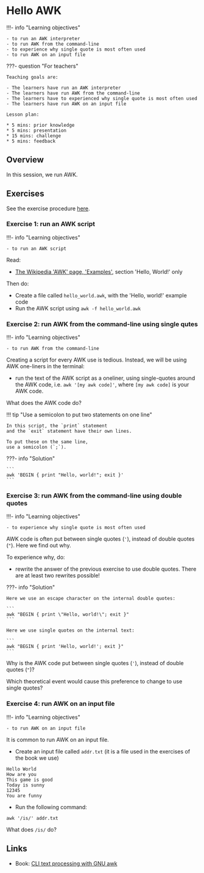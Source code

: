 # Hello AWK

!!!- info "Learning objectives"

    - to run an AWK interpreter
    - to run AWK from the command-line
    - to experience why single quote is most often used
    - to run AWK on an input file

???- question "For teachers"

    Teaching goals are:

    - The learners have run an AWK interpreter
    - The learners have run AWK from the command-line
    - The learners have to experienced why single quote is most often used
    - The learners have run AWK on an input file

    Lesson plan:

    * 5 mins: prior knowledge
    * 5 mins: presentation
    * 15 mins: challenge
    * 5 mins: feedback

## Overview

In this session, we run AWK.

## Exercises

See the exercise procedure [here](exercise_procedure.md).

### Exercise 1: run an AWK script

!!!- info "Learning objectives"

    - to run an AWK script

Read:

- [The Wikipedia 'AWK' page, 'Examples'](https://en.wikipedia.org/wiki/AWK#Examples), 
  section 'Hello, World!' only

Then do:

- Create a file called `hello_world.awk`, with the 'Hello, world!' example code
- Run the AWK script using `awk -f hello_world.awk`

### Exercise 2: run AWK from the command-line using single qutes

!!!- info "Learning objectives"

    - to run AWK from the command-line

Creating a script for every AWK use is tedious. 
Instead, we will be using AWK one-liners in the terminal:

- run the text of the AWK script as a oneliner, using single-quotes
  around the AWK code, i.e. `awk '[my awk code]'`,
  where `[my awk code]` is your AWK code.

What does the AWK code do?

!!! tip "Use a semicolon to put two statements on one line"

    In this script, the `print` statement
    and the `exit` statement have their own lines. 

    To put these on the same line, 
    use a semicolon (`;`).

???- info "Solution"

    ```
    awk 'BEGIN { print "Hello, world!"; exit }'
    ```

### Exercise 3: run AWK from the command-line using double quotes

!!!- info "Learning objectives"

    - to experience why single quote is most often used

AWK code is often put between single quotes (`'`), instead of double quotes (`"`).
Here we find out why.

To experience why, do:

- rewrite the answer of the previous exercise to use double quotes.
  There are at least two rewrites possible!

???- info "Solution"

    Here we use an escape character on the internal double quotes:

    ```
    awk "BEGIN { print \"Hello, world!\"; exit }"
    ```

    Here we use single quotes on the internal text:

    ```
    awk "BEGIN { print 'Hello, world!'; exit }"
    ```

Why is the AWK code put between single quotes (`'`), instead of double quotes (`"`)?

Which theoretical event would cause this preference to change to use single quotes?

### Exercise 4: run AWK on an input file

!!!- info "Learning objectives"

    - to run AWK on an input file

It is common to run AWK on an input file.

- Create an input file called `addr.txt` (it is a file used in the exercises of the book we use)

```title="addr.txt"
Hello World
How are you
This game is good
Today is sunny
12345
You are funny
```

- Run the following command:

```
awk '/is/' addr.txt
```

What does `/is/` do?

## Links

 * Book: [CLI text processing with GNU awk](https://learnbyexample.github.io/learn_gnuawk/)

